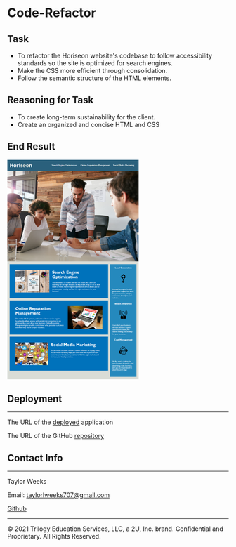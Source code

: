# Code-Refactor

## Task

- To refactor the Horiseon website's codebase to follow accessibility standards so the site is optimized for search engines.
- Make the CSS more efficient through consolidation.
- Follow the semantic structure of the HTML elements.

## Reasoning for Task

- To create long-term sustainability for the client.
- Create an organized and concise HTML and CSS

## End Result

![image](assets/images/Horiseon.png)

## Deployment
---
The URL of the [deployed](https://tweeks07.github.io/Code-Refactor/) application

The URL of the GitHub [repository](https://git@github.com/tweeks07/Code-Refactor)

## Contact Info
---
Taylor Weeks

Email:  taylorlweeks707@gmail.com

[Github](https://github.com/tweeks07)

---
© 2021 Trilogy Education Services, LLC, a 2U, Inc. brand. Confidential and Proprietary. All Rights Reserved.

